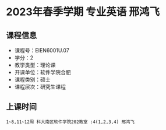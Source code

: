 # 2023年春季学期 专业英语 邢鸿飞






## 课程信息

- 课程号：EIEN6001U.07
- 学分：2
- 教学类型：理论课
- 开课单位：软件学院合肥
- 课程类别：硕士
- 课程层次：研究生课程

## 上课时间

```
1~8,11~12周 科大南区软件学院202教室 :4(1,2,3,4) 邢鸿飞
```

